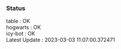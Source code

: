 ### Status


table : OK  
hogwarts : OK  
icy-bot : OK  
Latest Update : 2023-03-03 11:07:00.372471
